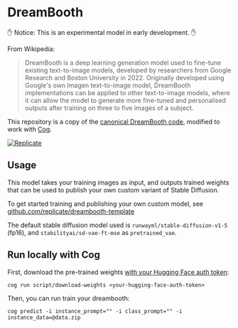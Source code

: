 # DreamBooth

✋ Notice: This is an experimental model in early development. ✋

From Wikipedia:

> DreamBooth is a deep learning generation model used to fine-tune existing text-to-image models, developed by researchers from Google Research and Boston University in 2022. Originally developed using Google's own Imagen text-to-image model, DreamBooth implementations can be applied to other text-to-image models, where it can allow the model to generate more fine-tuned and personalised outputs after training on three to five images of a subject.

This repository is a copy of the [canonical DreamBooth code](https://github.com/ShivamShrirao/diffusers/tree/main/examples/dreambooth), modified to work with [Cog](https://replicate.com/replicate/cog).

 [![Replicate](https://replicate.com/replicate/dreambooth/badge)](https://replicate.com/replicate/dreambooth)

## Usage

This model takes your training images as input, and outputs trained weights that can be used to publish your own custom variant of Stable Diffusion.

To get started training and publishing your own custom model, see [github.com/replicate/dreambooth-template](https://github.com/replicate/dreambooth-template)

The default stable diffusion model used is `runwayml/stable-diffusion-v1-5` (fp16), and `stabilityai/sd-vae-ft-mse` as `pretrained_vae`. 

## Run locally with Cog

First, download the pre-trained weights [with your Hugging Face auth token](https://huggingface.co/settings/tokens):

    cog run script/download-weights <your-hugging-face-auth-token>

Then, you can run train your dreambooth:

    cog predict -i instance_prompt="" -i class_prompt="" -i instance_data=@data.zip